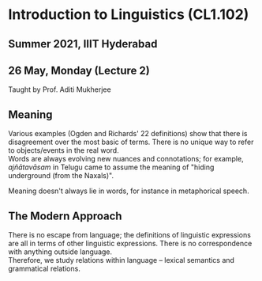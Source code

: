 # Introduction to Linguistics (CL1.102)
## Summer 2021, IIIT Hyderabad
## 26 May, Monday (Lecture 2)

Taught by Prof. Aditi Mukherjee

## Meaning
Various examples (Ogden and Richards' 22 definitions) show that there is disagreement over the most basic of terms. There is no unique way to refer to objects/events in the real word.  
Words are always evolving new nuances and connotations; for example, _ajñātavāsam_ in Telugu came to assume the meaning of "hiding underground (from the Naxals)".

Meaning doesn't always lie in words, for instance in metaphorical speech.  

## The Modern Approach
There is no escape from language; the definitions of linguistic expressions are all in terms of other linguistic expressions. There is no correspondence with anything outside language.  
Therefore, we study relations within language – lexical semantics and grammatical relations.
